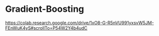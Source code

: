 # Gradient-Boosting

https://colab.research.google.com/drive/1xO8-G-R5nVU991yxsvW5JM-FEnWuK4yS#scrollTo=P54W2Y4b4udC
